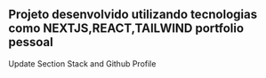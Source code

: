 Projeto desenvolvido utilizando tecnologias como NEXTJS,REACT,TAILWIND
portfolio pessoal
------------------------------------------------------------
Update Section Stack and Github Profile